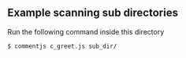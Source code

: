 ## Example scanning sub directories

Run the following command inside this directory

```bash
$ commentjs c_greet.js sub_dir/
```
